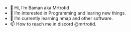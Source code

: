 - 👋 Hi, I’m Baman aka Mrtrotid 
- 👀 I’m interested in Programming and learing new things.
- 🌱 I’m currently learning nmap and other software.
- 📫 How to reach me in discord @mrtrotid.

<!---
MrTrotid/MrTrotid is a ✨ special ✨ repository because its `README.md` (this file) appears on your GitHub profile.
You can click the Preview link to take a look at your changes.
--->
